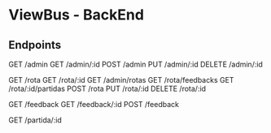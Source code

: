# ViewBus - BackEnd

## Endpoints

GET /admin
GET /admin/:id
POST /admin
PUT /admin/:id
DELETE /admin/:id

GET /rota
GET /rota/:id
GET /admin/rotas
GET /rota/feedbacks
GET /rota/:id/partidas
POST /rota
PUT /rota/:id
DELETE /rota/:id

GET /feedback
GET /feedback/:id
POST /feedback
<!-- PUT /feedback/:id
DELETE /feedback -->

GET /partida/:id
